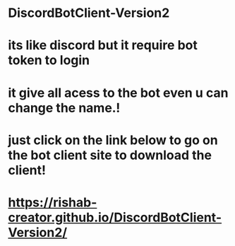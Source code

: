 # DiscordBotClient-Version2

# its like discord but it require bot token to login
# it give all acess to the bot even u can change the name.!
# just click on the link below to go on the bot client site to download the client!
# https://rishab-creator.github.io/DiscordBotClient-Version2/
